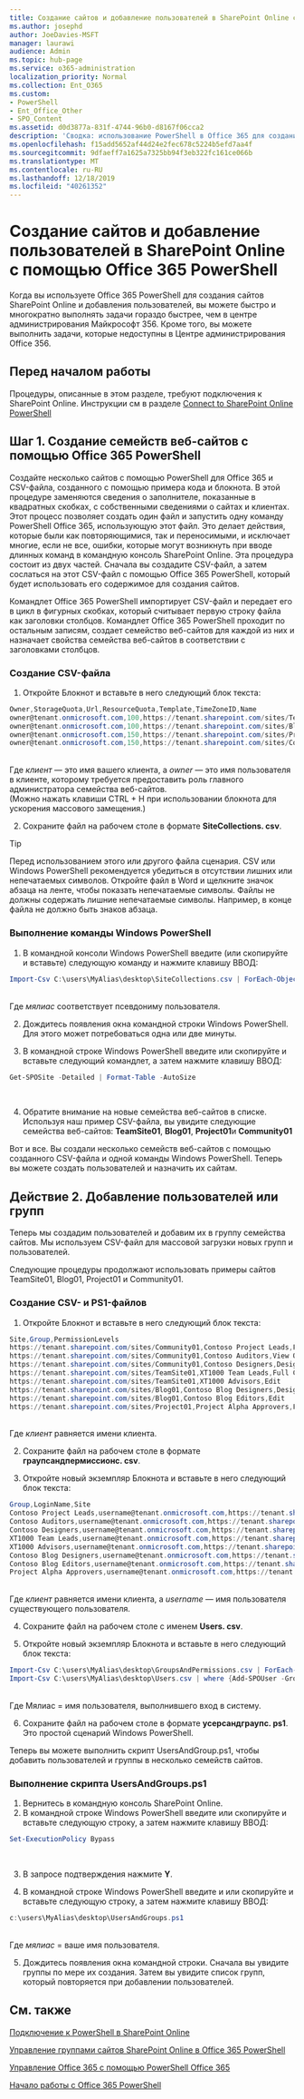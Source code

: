 ```yaml
---
title: Создание сайтов и добавление пользователей в SharePoint Online с помощью Office 365 PowerShell
ms.author: josephd
author: JoeDavies-MSFT
manager: laurawi
audience: Admin
ms.topic: hub-page
ms.service: o365-administration
localization_priority: Normal
ms.collection: Ent_O365
ms.custom:
- PowerShell
- Ent_Office_Other
- SPO_Content
ms.assetid: d0d3877a-831f-4744-96b0-d8167f06cca2
description: 'Сводка: использование PowerShell в Office 365 для создания новых сайтов SharePoint Online и добавления пользователей и групп на эти сайты.'
ms.openlocfilehash: f15add5652af44d24e2fec678c5224b5efd7aa4f
ms.sourcegitcommit: 9dfaeff7a1625a7325bb94f3eb322fc161ce066b
ms.translationtype: MT
ms.contentlocale: ru-RU
ms.lasthandoff: 12/18/2019
ms.locfileid: "40261352"
---
```

# <a name="create-sharepoint-online-sites-and-add-users-with-office-365-powershell"></a>Создание сайтов и добавление пользователей в SharePoint Online с помощью Office 365 PowerShell

Когда вы используете Office 365 PowerShell для создания сайтов SharePoint Online и добавления пользователей, вы можете быстро и многократно выполнять задачи гораздо быстрее, чем в центре администрирования Майкрософт 356. Кроме того, вы можете выполнить задачи, которые недоступны в Центре администрирования Office 356. 

## <a name="before-you-begin"></a>Перед началом работы

Процедуры, описанные в этом разделе, требуют подключения к SharePoint Online. Инструкции см в разделе [Connect to SharePoint Online PowerShell](https://docs.microsoft.com/powershell/sharepoint/sharepoint-online/connect-sharepoint-online?view=sharepoint-ps)

## <a name="step-1-create-new-site-collections-using-office-365-powershell"></a>Шаг 1. Создание семейств веб-сайтов с помощью Office 365 PowerShell

Создайте несколько сайтов с помощью PowerShell для Office 365 и CSV-файла, созданного с помощью примера кода и блокнота. В этой процедуре заменяются сведения о заполнителе, показанные в квадратных скобках, с собственными сведениями о сайтах и клиентах. Этот процесс позволяет создать один файл и запустить одну команду PowerShell Office 365, использующую этот файл. Это делает действия, которые были как повторяющимися, так и переносимыми, и исключает многие, если не все, ошибки, которые могут возникнуть при вводе длинных команд в командную консоль SharePoint Online. Эта процедура состоит из двух частей. Сначала вы создадите CSV-файл, а затем сослаться на этот CSV-файл с помощью Office 365 PowerShell, который будет использовать его содержимое для создания сайтов.

Командлет Office 365 PowerShell импортирует CSV-файл и передает его в цикл в фигурных скобках, который считывает первую строку файла как заголовки столбцов. Командлет Office 365 PowerShell проходит по остальным записям, создает семейство веб-сайтов для каждой из них и назначает свойства семейства веб-сайтов в соответствии с заголовками столбцов.

### <a name="create-a-csv-file"></a>Создание CSV-файла

1. Откройте Блокнот и вставьте в него следующий блок текста:<br/>

```powershell
Owner,StorageQuota,Url,ResourceQuota,Template,TimeZoneID,Name
owner@tenant.onmicrosoft.com,100,https://tenant.sharepoint.com/sites/TeamSite01,25,EHS#1,10,Contoso Team Site
owner@tenant.onmicrosoft.com,100,https://tenant.sharepoint.com/sites/Blog01,25,BLOG#0,10,Contoso Blog
owner@tenant.onmicrosoft.com,150,https://tenant.sharepoint.com/sites/Project01,25,PROJECTSITE#0,10,Project Alpha
owner@tenant.onmicrosoft.com,150,https://tenant.sharepoint.com/sites/Community01,25,COMMUNITY#0,10,Community Site
```
<br/>Где *клиент* — это имя вашего клиента, а *owner* — это имя пользователя в клиенте, которому требуется предоставить роль главного администратора семейства веб-сайтов.<br/>(Можно нажать клавиши CTRL + H при использовании блокнота для ускорения массового замещения.)<br/>

2. Сохраните файл на рабочем столе в формате **SiteCollections. csv**.<br/>

> [!TIP]
> Перед использованием этого или другого файла сценария. CSV или Windows PowerShell рекомендуется убедиться в отсутствии лишних или непечатаемых символов. Откройте файл в Word и щелкните значок абзаца на ленте, чтобы показать непечатаемые символы. Файлы не должны содержать лишние непечатаемые символы. Например, в конце файла не должно быть знаков абзаца.

### <a name="run-the-windows-powershell-command"></a>Выполнение команды Windows PowerShell

1. В командной консоли Windows PowerShell введите (или скопируйте и вставьте) следующую команду и нажмите клавишу ВВОД:<br/>
```powershell
Import-Csv C:\users\MyAlias\desktop\SiteCollections.csv | ForEach-Object {New-SPOSite -Owner $_.Owner -StorageQuota $_.StorageQuota -Url $_.Url -NoWait -ResourceQuota $_.ResourceQuota -Template $_.Template -TimeZoneID $_.TimeZoneID -Title $_.Name}
```
<br/>Где *мялиас* соответствует псевдониму пользователя.<br/>

2. Дождитесь появления окна командной строки Windows PowerShell. Для этого может потребоваться одна или две минуты.<br/>

3. В командной строке Windows PowerShell введите или скопируйте и вставьте следующий командлет, а затем нажмите клавишу ВВОД:<br/>

```powershell
Get-SPOSite -Detailed | Format-Table -AutoSize
```
<br/>

4. Обратите внимание на новые семейства веб-сайтов в списке. Используя наш пример CSV-файла, вы увидите следующие семейства веб-сайтов: **TeamSite01**, **Blog01**, **Project01**и **Community01**

Вот и все. Вы создали несколько семейств веб-сайтов с помощью созданного CSV-файла и одной команды Windows PowerShell. Теперь вы можете создать пользователей и назначить их сайтам.

## <a name="step-2-add-users-and-groups"></a>Действие 2. Добавление пользователей или групп

Теперь мы создадим пользователей и добавим их в группу семейства сайтов. Мы используем CSV-файл для массовой загрузки новых групп и пользователей.

Следующие процедуры продолжают использовать примеры сайтов TeamSite01, Blog01, Project01 и Community01.

### <a name="create-csv-and-ps1-files"></a>Создание CSV- и PS1-файлов

1. Откройте Блокнот и вставьте в него следующий блок текста:<br/>

```powershell
Site,Group,PermissionLevels
https://tenant.sharepoint.com/sites/Community01,Contoso Project Leads,Full Control
https://tenant.sharepoint.com/sites/Community01,Contoso Auditors,View Only
https://tenant.sharepoint.com/sites/Community01,Contoso Designers,Design
https://tenant.sharepoint.com/sites/TeamSite01,XT1000 Team Leads,Full Control
https://tenant.sharepoint.com/sites/TeamSite01,XT1000 Advisors,Edit
https://tenant.sharepoint.com/sites/Blog01,Contoso Blog Designers,Design
https://tenant.sharepoint.com/sites/Blog01,Contoso Blog Editors,Edit
https://tenant.sharepoint.com/sites/Project01,Project Alpha Approvers,Full Control
```
<br/>Где *клиент* равняется имени клиента.<br/>

2. Сохраните файл на рабочем столе в формате **граупсандпермиссионс. csv**.<br/>

3. Откройте новый экземпляр Блокнота и вставьте в него следующий блок текста:<br/>

```powershell
Group,LoginName,Site
Contoso Project Leads,username@tenant.onmicrosoft.com,https://tenant.sharepoint.com/sites/Community01
Contoso Auditors,username@tenant.onmicrosoft.com,https://tenant.sharepoint.com/sites/Community01
Contoso Designers,username@tenant.onmicrosoft.com,https://tenant.sharepoint.com/sites/Community01
XT1000 Team Leads,username@tenant.onmicrosoft.com,https://tenant.sharepoint.com/sites/TeamSite01
XT1000 Advisors,username@tenant.onmicrosoft.com,https://tenant.sharepoint.com/sites/TeamSite01
Contoso Blog Designers,username@tenant.onmicrosoft.com,https://tenant.sharepoint.com/sites/Blog01
Contoso Blog Editors,username@tenant.onmicrosoft.com,https://tenant.sharepoint.com/sites/Blog01
Project Alpha Approvers,username@tenant.onmicrosoft.com,https://tenant.sharepoint.com/sites/Project01
```
<br/>Где *клиент* равняется имени клиента, а *username* — имя пользователя существующего пользователя.<br/>

4. Сохраните файл на рабочем столе с именем **Users. csv**.<br/>

5. Откройте новый экземпляр Блокнота и вставьте в него следующий блок текста:<br/>

```powershell
Import-Csv C:\users\MyAlias\desktop\GroupsAndPermissions.csv | ForEach-Object {New-SPOSiteGroup -Group $_.Group -PermissionLevels $_.PermissionLevels -Site $_.Site}
Import-Csv C:\users\MyAlias\desktop\Users.csv | where {Add-SPOUser -Group $_.Group –LoginName $_.LoginName -Site $_.Site}
```
<br/>Где Мялиас = имя пользователя, выполнившего вход в систему.<br/>

6. Сохраните файл на рабочем столе в формате **усерсандграупс. ps1**. Это простой сценарий Windows PowerShell.

Теперь вы можете выполнить скрипт UsersAndGroup.ps1, чтобы добавить пользователей и группы в несколько семейств сайтов.

### <a name="run-usersandgroupsps1-script"></a>Выполнение скрипта UsersAndGroups.ps1

1. Вернитесь в командную консоль SharePoint Online.<br/>
2. В командной строке Windows PowerShell введите или скопируйте и вставьте следующую строку, а затем нажмите клавишу ВВОД:<br/>
```powershell
Set-ExecutionPolicy Bypass
```
<br/>

3. В запросе подтверждения нажмите **Y**.<br/>

4. В командной строке Windows PowerShell введите и или скопируйте и вставьте следующую строку, а затем нажмите клавишу ВВОД:<br/>

```powershell
c:\users\MyAlias\desktop\UsersAndGroups.ps1
```
<br/>Где *мялиас* = ваше имя пользователя.<br/>

5. Дождитесь появления окна командной строки. Сначала вы увидите группы по мере их создания. Затем вы увидите список групп, который повторяется при добавлении пользователей.

## <a name="see-also"></a>См. также

[Подключение к PowerShell в SharePoint Online](https://docs.microsoft.com/powershell/sharepoint/sharepoint-online/connect-sharepoint-online?view=sharepoint-ps)

[Управление группами сайтов SharePoint Online в Office 365 PowerShell](manage-sharepoint-site-groups-with-powershell.md)

[Управление Office 365 с помощью PowerShell Office 365](manage-office-365-with-office-365-powershell.md)
  
[Начало работы с Office 365 PowerShell](getting-started-with-office-365-powershell.md)

